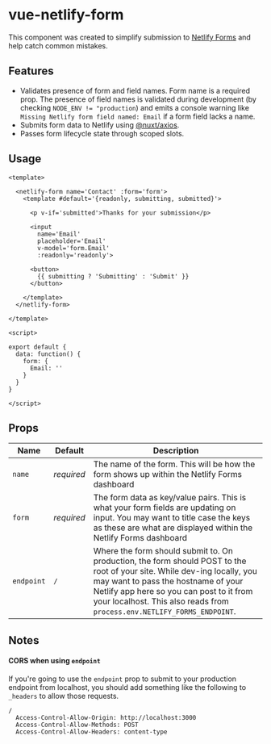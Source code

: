 # vue-netlify-form

This component was created to simplify submission to [Netlify Forms](https://docs.netlify.com/forms) and help catch common mistakes.

## Features

- Validates presence of form and field names.  Form name is a required prop.  The presence of field names is validated during development (by checking `NODE_ENV != "production`) and emits a console warning like `Missing Netlify form field named: Email` if a form field lacks a name.
- Submits form data to Netlify using [@nuxt/axios](https://axios.nuxtjs.org/).
- Passes form lifecycle state through scoped slots.

## Usage

```vue
<template>

  <netlify-form name='Contact' :form='form'>
    <template #default='{readonly, submitting, submitted}'>

      <p v-if='submitted'>Thanks for your submission</p>

      <input
        name='Email'
        placeholder='Email'
        v-model='form.Email'
        :readonly='readonly'>

      <button>
        {{ submitting ? 'Submitting' : 'Submit' }}
      </button>

    </template>
  </netlify-form>

</template>

<script>

export default {
  data: function() {
    form: {
      Email: ''
    }
  }
}

</script>
```

## Props

| Name | Default | Description |
| ---- | ------- | ----------- |
| `name` | _required_ | The name of the form.  This will be how the form shows up within the Netlify Forms dashboard |
| `form` | _required_ | The form data as key/value pairs.  This is what your form fields are updating on input.  You may want to title case the keys as these are what are displayed within the Netlify Forms dashboard |
| `endpoint` | `/` | Where the form should submit to.  On production, the form should POST to the root of your site.  While dev-ing locally, you may want to pass the hostname of your Netlify app here so you can post to it from your localhost.  This also reads from `process.env.NETLIFY_FORMS_ENDPOINT`. |

## Notes

#### CORS when using `endpoint`

If you're going to use the `endpoint` prop to submit to your production endpoint from localhost, you should add something like the following to `_headers` to allow those requests.

```
/
  Access-Control-Allow-Origin: http://localhost:3000
  Access-Control-Allow-Methods: POST
  Access-Control-Allow-Headers: content-type
```
